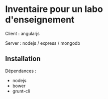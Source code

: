 Inventaire pour un labo d'enseignement
======================================

Client : angularjs

Server : nodejs / express / mongodb


Installation
------------

Dépendances :

* nodejs
* bower
* grunt-cli


